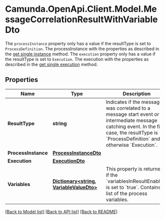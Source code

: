 # Camunda.OpenApi.Client.Model.MessageCorrelationResultWithVariableDto
The `processInstance` property only has a value if the resultType is set to `ProcessDefinition`. The processInstance with the properties as described in the [get single instance](https://docs.camunda.org/manual/7.17/reference/rest/process-instance/get/) method.  The `execution` property only has a value if the resultType is set to `Execution`. The execution with the properties as described in the [get single execution](https://docs.camunda.org/manual/7.17/reference/rest/execution/get/) method.

## Properties

Name | Type | Description | Notes
------------ | ------------- | ------------- | -------------
**ResultType** | **string** | Indicates if the message was correlated to a message start event or an  intermediate message catching event. In the first case, the resultType is  &#x60;ProcessDefinition&#x60; and otherwise &#x60;Execution&#x60;. | [optional] 
**ProcessInstance** | [**ProcessInstanceDto**](ProcessInstanceDto.md) |  | [optional] 
**Execution** | [**ExecutionDto**](ExecutionDto.md) |  | [optional] 
**Variables** | [**Dictionary&lt;string, VariableValueDto&gt;**](VariableValueDto.md) | This property is returned if the &#x60;variablesInResultEnabled&#x60; is set to &#x60;true&#x60;. Contains a list of the process variables.  | [optional] 

[[Back to Model list]](../README.md#documentation-for-models) [[Back to API list]](../README.md#documentation-for-api-endpoints) [[Back to README]](../README.md)


